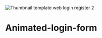 ![Thumbnail template web login   register 2](https://user-images.githubusercontent.com/124284815/222191488-323eeb3b-b3f7-42df-9a52-de8213e15eae.jpg)
# Animated-login-form
